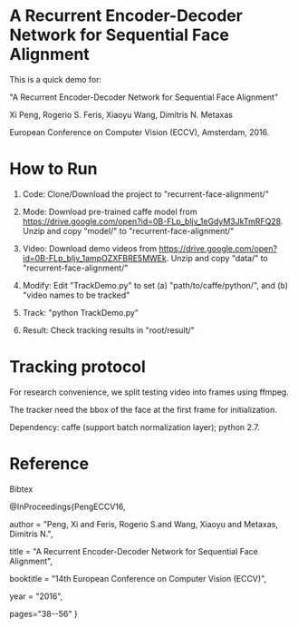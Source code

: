 # A Recurrent Encoder-Decoder Network for Sequential Face Alignment
This is a quick demo for:

"A Recurrent Encoder-Decoder Network for Sequential Face Alignment"

Xi Peng, Rogerio S. Feris, Xiaoyu Wang, Dimitris N. Metaxas

European Conference on Computer Vision (ECCV), Amsterdam, 2016.

# How to Run
1. Code: Clone/Download the project to "recurrent-face-alignment/"

2. Mode: Download pre-trained caffe model from https://drive.google.com/open?id=0B-FLp_bljv_1eGdyM3JkTmRFQ28. Unzip and copy "model/" to "recurrent-face-alignment/"

3. Video: Download demo videos from https://drive.google.com/open?id=0B-FLp_bljv_1ampOZXFBRE5MWEk. Unzip and copy "data/" to "recurrent-face-alignment/"

3. Modify: Edit "TrackDemo.py" to set (a) "path/to/caffe/python/", and (b) "video names to be tracked" 

4. Track: "python TrackDemo.py"

5. Result: Check tracking results in "root/result/"

# Tracking protocol
For research convenience, we split testing video into frames using ffmpeg.

The tracker need the bbox of the face at the first frame for initialization. 

Dependency: caffe (support batch normalization layer); python 2.7.

# Reference
Bibtex

@InProceedings{PengECCV16,

author = "Peng, Xi and Feris, Rogerio S.and Wang, Xiaoyu and Metaxas, Dimitris N.",

title = "A Recurrent Encoder-Decoder Network for Sequential Face Alignment",

booktitle = "14th European Conference on Computer Vision (ECCV)",

year = "2016",

pages="38--56"
}
